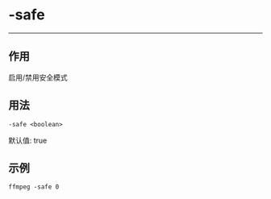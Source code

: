 # -safe

---

## 作用

启用/禁用安全模式

## 用法

```shell
-safe <boolean>
```

默认值: true

## 示例

```shell
ffmpeg -safe 0
```
